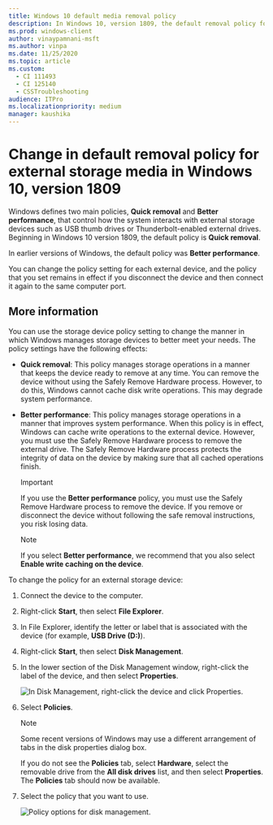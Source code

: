 ```yaml
---
title: Windows 10 default media removal policy
description: In Windows 10, version 1809, the default removal policy for external storage media changed from Better performance to Quick removal.
ms.prod: windows-client
author: vinaypamnani-msft
ms.author: vinpa
ms.date: 11/25/2020
ms.topic: article
ms.custom: 
  - CI 111493
  - CI 125140
  - CSSTroubleshooting
audience: ITPro
ms.localizationpriority: medium
manager: kaushika
---
```


# Change in default removal policy for external storage media in Windows 10, version 1809

Windows defines two main policies, **Quick removal** and **Better performance**, that control how the system interacts with external storage devices such as USB thumb drives or Thunderbolt-enabled external drives. Beginning in Windows 10 version 1809, the default policy is **Quick removal**.

In earlier versions of Windows, the default policy was **Better performance**.

You can change the policy setting for each external device, and the policy that you set remains in effect if you disconnect the device and then connect it again to the same computer port.

## More information

You can use the storage device policy setting to change the manner in which Windows manages storage devices to better meet your needs. The policy settings have the following effects:

* **Quick removal**: This policy manages storage operations in a manner that keeps the device ready to remove at any time. You can remove the device without using the Safely Remove Hardware process. However, to do this, Windows cannot cache disk write operations. This may degrade system performance.
* **Better performance**: This policy manages storage operations in a manner that improves system performance. When this policy is in effect, Windows can cache write operations to the external device. However, you must use the Safely Remove Hardware process to remove the external drive. The Safely Remove Hardware process protects the integrity of data on the device by making sure that all cached operations finish.
   > [!IMPORTANT]  
   > If you use the **Better performance** policy, you must use the Safely Remove Hardware process to remove the device. If you remove or disconnect the device without following the safe removal instructions, you risk losing data.

   > [!NOTE]  
   > If you select **Better performance**, we recommend that you also select **Enable write caching on the device**.

To change the policy for an external storage device:

1. Connect the device to the computer.
2. Right-click **Start**, then select **File Explorer**.
3. In File Explorer, identify the letter or label that is associated with the device (for example, **USB Drive (D:)**).
4. Right-click **Start**, then select **Disk Management**.
5. In the lower section of the Disk Management window, right-click the label of the device, and then select **Properties**.
  
   ![In Disk Management, right-click the device and click Properties.](./images/change-def-rem-policy-1.png)
  
6. Select **Policies**.
  
   > [!NOTE]  
   > Some recent versions of Windows may use a different arrangement of tabs in the disk properties dialog box.  
   >  
   > If you do not see the **Policies** tab, select **Hardware**, select the removable drive from the **All disk drives** list, and then select **Properties**. The **Policies** tab should now be available.
  
7. Select the policy that you want to use.
  
   ![Policy options for disk management.](./images/change-def-rem-policy-2.png)
